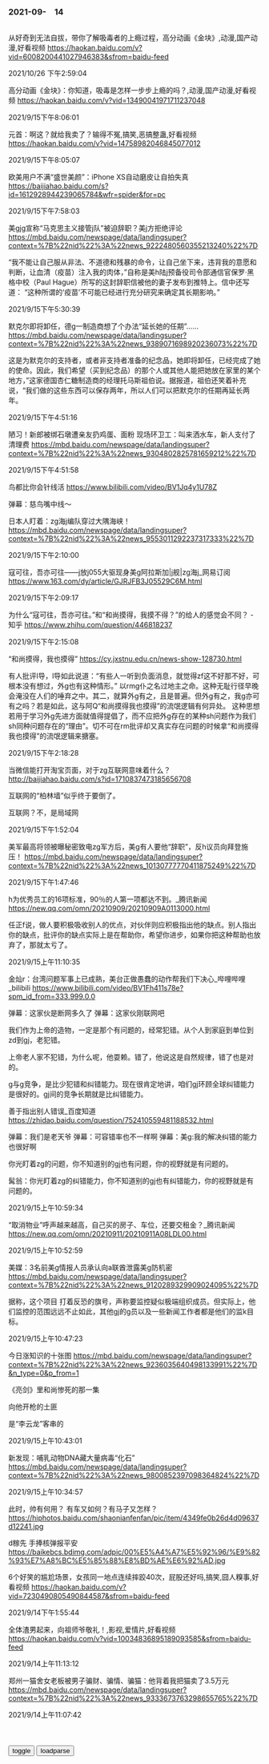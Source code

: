 ### 2021-09-　14

```note
```

从好奇到无法自拔，带你了解吸毒者的上瘾过程，高分动画《金块》,动漫,国产动漫,好看视频
https://haokan.baidu.com/v?vid=6008200441027946383&sfrom=baidu-feed

2021/10/26 下午2:59:04

高分动画《金块》：你知道，吸毒是怎样一步步上瘾的吗？,动漫,国产动漫,好看视频
https://haokan.baidu.com/v?vid=13490041971711237048

2021/9/15下午8:06:01

元首：啊这？就给我卖了？输得不冤,搞笑,恶搞整蛊,好看视频
https://haokan.baidu.com/v?vid=14758982046845077012

2021/9/15下午8:05:07

欧美用户不满“盛世美颜”：iPhone XS自动磨皮让自拍失真
https://baijiahao.baidu.com/s?id=1612928944239065784&wfr=spider&for=pc

2021/9/15下午7:58:03

美gjg宣称“马克思主义接管j队”被迫辞职？美j方拒绝评论
https://mbd.baidu.com/newspage/data/landingsuper?context=%7B%22nid%22%3A%22news_9222480560355213240%22%7D

“我不能让自己服从非法、不道德和残暴的命令，让自己坐下来，违背我的意愿和判断，让血清（疫苗）注入我的肉体，”自称是美h陆j预备役司令部通信官保罗·黑格中校（Paul Hague）所写的这封辞职信被他的妻子发布到推特上。信中还写道： “这种所谓的‘疫苗’不可能已经进行充分研究来确定其长期影响。”

2021/9/15下午5:30:39

默克尔即将卸任，德g一制造商想了个办法“延长她的任期”……
https://mbd.baidu.com/newspage/data/landingsuper?context=%7B%22nid%22%3A%22news_9389071698920236073%22%7D

这是为默克尔的支持者，或者非支持者准备的纪念品，她即将卸任，已经完成了她的使命。因此，我们希望（买到纪念品）的那个人或其他人能把她放在家里的某个地方，”这家德国杏仁糖制造商的经理托马斯祖伯说。据报道，祖伯还笑着补充说，“我们做的这些东西可以保存两年，所以人们可以把默克尔的任期再延长两年。

2021/9/15下午4:51:16

陋习！新郎被绑石墩遭亲友扔鸡蛋、面粉 现场环卫工：叫来洒水车，新人支付了清理费
https://mbd.baidu.com/newspage/data/landingsuper?context=%7B%22nid%22%3A%22news_9304802825781659212%22%7D

2021/9/15下午4:51:58

鸟都比你会针线活
https://www.bilibili.com/video/BV1Jq4y1U78Z

弹幕：慈鸟嘴中线～

日本人盯着：zg海j编队穿过大隅海峡！
https://mbd.baidu.com/newspage/data/landingsuper?context=%7B%22nid%22%3A%22news_9553011292237317333%22%7D

2021/9/15下午2:10:00

寇可往，吾亦可往——j放j055大驱现身美g阿拉斯加|j舰|zg海j_网易订阅
https://www.163.com/dy/article/GJRJFB3J05529C6M.html

2021/9/15下午2:09:17

为什么“寇可往，吾亦可往。”和“和尚摸得，我摸不得？”的给人的感觉会不同？ - 知乎
https://www.zhihu.com/question/446818237

2021/9/15下午2:15:08

“和尚摸得，我也摸得”
https://cy.jxstnu.edu.cn/news-show-128730.html

有人批评l导，l导如此说道：“有些人一听到负面消息，就觉得zf这不好那不好，可根本没有想过，外g也有这种情形。”
以rmg仆之名过地主之命。这种无耻行径早晚会淹没在人们的唾弃之中。其二，就算外g有之，且是普遍。但外g有之，我g亦可有之吗？若是如此，这与阿Q“和尚摸得我也摸得”的流氓逻辑有何异处。
这种思想若用于学习外g先进方面就值得提倡了，而不应把外g存在的某种sh问题作为我们sh同种问题存在的“理由”。切不可在rm批评却又真实存在问题的时候拿“和尚摸得我也摸得”的流氓逻辑来搪塞。

2021/9/15下午2:18:28

当微信能打开淘宝页面，对于zg互联网意味着什么？
http://baijiahao.baidu.com/s?id=1710837473185656708

互联网的“柏林墙”似乎终于要倒了。

互联网？不，是局域网

2021/9/15下午1:52:04

美军最高将领被曝秘密致电zg军方后，美g有人要他“辞职”，反h议员向拜登施压！
https://mbd.baidu.com/newspage/data/landingsuper?context=%7B%22nid%22%3A%22news_10130777770411875249%22%7D

2021/9/15下午1:47:46

h为优秀员工的16项标准，90％的人第一项都达不到。_腾讯新闻
https://new.qq.com/omn/20210909/20210909A0113000.html

任正f说，做人要积极吸收别人的优点，对伙伴则应积极指出他的缺点。别人指出你的缺点，批评你的缺点实际上是在帮助你，希望你进步，如果你把这种帮助也放弃了，那就太亏了。

2021/9/15上午11:10:35

金灿r：台湾问题军事上已成熟，美台正做愚蠢的动作帮我们下决心_哔哩哔哩_bilibili
https://www.bilibili.com/video/BV1Fh411s78e?spm_id_from=333.999.0.0

弹幕：这家伙是断网多久了
弹幕：这家伙刚联网吧

我们作为上帝的造物，一定是那个有问题的，经常犯错。从个人到家庭到单位到zd到gj，老犯错。

上帝老人家不犯错，为什么呢，他耍赖。错了，他说这是自然规律，错了也是对的。

g与g竞争，是比少犯错和纠错能力。现在很肯定地讲，咱们gj环顾全球纠错能力是很好的。gj间的竞争长期就是比纠错能力。

善于指出别人错误_百度知道
https://zhidao.baidu.com/question/752410559481188532.html

弹幕：我们是老天爷
弹幕：可容错率也不一样啊
弹幕：美g:我的解决纠错的能力也很好啊

你光盯着zg的问题，你不知道别的gj也有问题，你的视野就是有问题的。

髯翁：你光盯着zg的纠错能力，你不知道别的gj也有纠错能力，你的视野就是有问题的。

2021/9/15上午10:59:34

“取消物业”呼声越来越高，自己买的房子、车位，还要交租金？_腾讯新闻
https://new.qq.com/omn/20210911/20210911A08LDL00.html

2021/9/15上午10:52:59

美媒：3名前美g情报人员承认向a联酋泄露美g防机密
https://mbd.baidu.com/newspage/data/landingsuper?context=%7B%22nid%22%3A%22news_9120289329909024095%22%7D

据称，这个项目
打着反恐的旗号，声称要监控疑似极端组织成员。但实际上，他们监控的范围远远不止如此，其他gj的g员以及一些新闻工作者都是他们的监k目标。

2021/9/15上午10:47:23

今日涨知识的十张图
https://mbd.baidu.com/newspage/data/landingsuper?context=%7B%22nid%22%3A%22news_9236035640498133991%22%7D&n_type=0&p_from=1

《亮剑》里和尚惨死的那一集

向他开枪的土匪

是“李云龙”客串的

2021/9/15上午10:43:01

新发现：哺乳动物DNA藏大量病毒“化石”
https://mbd.baidu.com/newspage/data/landingsuper?context=%7B%22nid%22%3A%22news_9800852397098364824%22%7D

2021/9/15上午10:34:57

此时，帅有何用？
有车又如何？有马子又怎样？
https://hiphotos.baidu.com/shaonianfenfan/pic/item/4349fe0b26d4d09637d12241.jpg

d稼先
手捧核弹报平安
https://baikebcs.bdimg.com/adpic/00%E5%A4%A7%E5%92%96/%E9%82%93%E7%A8%BC%E5%85%88%E8%BD%AE%E6%92%AD.jpg

6个好笑的尴尬场景，女孩同一地点连续摔跤40次，屁股还好吗,搞笑,囧人糗事,好看视频
https://haokan.baidu.com/v?vid=7230490805490844587&sfrom=baidu-feed

2021/9/14下午1:55:44

全体渣男起来，向祖师爷敬礼！,影视,爱情片,好看视频
https://haokan.baidu.com/v?vid=10034836895189093585&sfrom=baidu-feed

2021/9/14上午11:13:12

郑州一猫舍女老板被男子骗财、骗情、骗猫：他背着我把猫卖了3.5万元
https://mbd.baidu.com/newspage/data/landingsuper?context=%7B%22nid%22%3A%22news_9333673763298655765%22%7D

2021/9/14上午11:07:42

<table id="tbc" style="white-space:pre-wrap">
</table>
<button onclick="toggleb()">toggle</button>
<button onclick="loadparse()">loadparse</button>
<br>
<!-- 🌸<br>🍅-　-🍑<hr>🍀 --> <textarea rows="30" cols="100" style="display: none" id="tar">

迂腐之极，二战后美军轻武器为何全面落后，全是g僚在捣乱
https://mbd.baidu.com/newspage/data/landingsuper?context=%7B%22nid%22%3A%22news_9554101530912008864%22%7D

2021/9/14上午10:20:20

歪嘴时评·王亚军

文盲到我这个程度就对传统文化深恶痛绝了 - YouTube
https://www.youtube.com/watch?v=ut2V2fbWIa0

无论你说什么，他都告诉你，你不懂，你就不能聊。只要说出你不懂这三个字的人，都是什么都不懂的。用你不懂这三个字来堵嘴的人，都是大脑里边空空如也的。

没有一句话是他讲的，没有一条道理是他想出来的。他们是属于那种，连字都不认识，连人话都不会说的。

张三变卦了，李四变卦了。咸丰皇帝跟洋人签完合同就毁约，那个就叫变卦，也叫欠揍。

真正的传统文化断了，亡了。

了不起了，读两本明清小说。把那四本小说奉成四大名著，就等于是不了解传统文化。就是没文化。

没文化的人才愿意聊这个，越没文化越聊传统文化。

zg传统的一切，无论是思想逻辑还是智慧，全部都是为朝廷服务的，为皇q服务的，为g僚集团服务的。

所谓的传统文化，是服务机构，服务行业。在传统文化这个行业里混迹的人，服务行业从业人员。

2021/9/13下午3:01:26

孙晓y：谁是书法的朋友？谁是书法的敌人？_zg
https://www.sohu.com/a/451772505_661229

孙晓y：团结书法的朋友，打击书法的敌人_zg
https://www.sohu.com/a/451871778_714666

河野太郎节目中自卖自夸：“若不是我，日本挺不到现在”……
https://mbd.baidu.com/newspage/data/landingsuper?context=%7B%22nid%22%3A%22news_9447330684066637932%22%7D

卓映天2F
老子清醒儿混蛋。

2021/9/13上午11:22:25

掌掴总统的男子，出狱了
https://m.gmw.cn/baijia/2021-09/13/1302573757.html

他说道，“我强烈反对使用身体暴力。然而，那只是一个小小的耳光。我相信马克龙已经恢复得非常好了”，

https://imgm.gmw.cn/attachement/jpg/site215/20210913/2314210505934877935.jpg

塔雷尔称他那天的行为是“z治行为”，

2021/9/13上午10:36:33

上海自由高达落地，最佳拍摄角度攻略,动漫,动漫综合,好看视频
https://haokan.baidu.com/v?vid=6734889521985499370&sfrom=baidu-feed

https://user-center.cdn.bcebos.com/head/raw/uc.101.fe01bc91.O5Tyf-Mn8s93LdVQVXxY4g

2021/9/13上午10:13:24

</textarea> <!-- 🍀<br>🍑-　-🍅<hr>🌸 -->

```tip
```

<script src="https://cdn.jsdelivr.net/npm/jquery@3.5.1/dist/jquery.min.js"></script>

<link rel="stylesheet" href="https://cdn.jsdelivr.net/gh/fancyapps/fancybox@3.5.7/dist/jquery.fancybox.min.css" />
<script src="https://cdn.jsdelivr.net/gh/fancyapps/fancybox@3.5.7/dist/jquery.fancybox.min.js"></script>

<script type="text/javascript">

var __urlRegex = /(\b(https?|ftp|file):\/\/[-A-Z0-9+&@#\/%?=~_|!:,.;]*[-A-Z0-9+&@#\/%=~_|])/ig;
var __imgRegex = /\.(?:jpe?g|gif|png)$/i;

loadparse();

function parseURL($string){

    var exp = __urlRegex;
    return $string.replace(exp,function(match){
            __imgRegex.lastIndex=0;
            if(__imgRegex.test(match)){
                return '<a data-fancybox="gallery" href="' + match.replace("/p=700", "")
                 + '"><img src="' + match.replace("/p=700", "/p=160x200")+'" width="64"></a>';
            }
            else{
                return '<a href="' + match + '" target="_blank">' + match + '</a>';
            }
        }
    );
}

function loadparse() {
  tbc.innerHTML = parseURL(tar.value);
}

function toggleb() {
  var x = document.getElementById("tar");
  if (x.style.display === "none") {
    x.style.display = "";
  } else {
    x.style.display = "none";
  }
}

</script>
